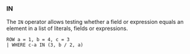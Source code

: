 <!--
This is generated by ESQL’s AbstractFunctionTestCase. Do no edit it. See ../README.md for how to regenerate it.
-->

### IN
The `IN` operator allows testing whether a field or expression equals an element in a list of literals, fields or expressions.

```esql
ROW a = 1, b = 4, c = 3
| WHERE c-a IN (3, b / 2, a)
```
